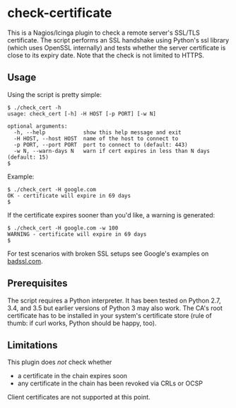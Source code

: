 # check-certificate

This is a Nagios/Icinga plugin to check a remote server's SSL/TLS certificate. The script
performs an SSL handshake using Python's ssl library (which uses OpenSSL internally) and
tests whether the server certificate is close to its expiry date. Note that the check is
not limited to HTTPS.

## Usage

Using the script is pretty simple:

```
$ ./check_cert -h
usage: check_cert [-h] -H HOST [-p PORT] [-w N]

optional arguments:
  -h, --help            show this help message and exit
  -H HOST, --host HOST  name of the host to connect to
  -p PORT, --port PORT  port to connect to (default: 443)
  -w N, --warn-days N   warn if cert expires in less than N days (default: 15)
$
```
Example:

```
$ ./check_cert -H google.com
OK - certificate will expire in 69 days
$
```

If the certificate expires sooner than you'd like, a warning is generated:

```
$ ./check_cert -H google.com -w 100
WARNING - certificate will expire in 69 days
$
```

For test scenarios with broken SSL setups see Google's examples on [badssl.com](https://badssl.com).

## Prerequisites

The script requires a Python interpreter. It has been tested on Python 2.7, 3.4, and 3.5
but earlier versions of Python 3 may also work. The CA's root certificate has to be
installed in your system's certificate store (rule of thumb: if curl works, Python should
be happy, too).

## Limitations

This plugin does *not* check whether
   * a certificate in the chain expires soon
   * any certificate in the chain has been revoked via CRLs or OCSP
   
Client certificates are not supported at this point.
